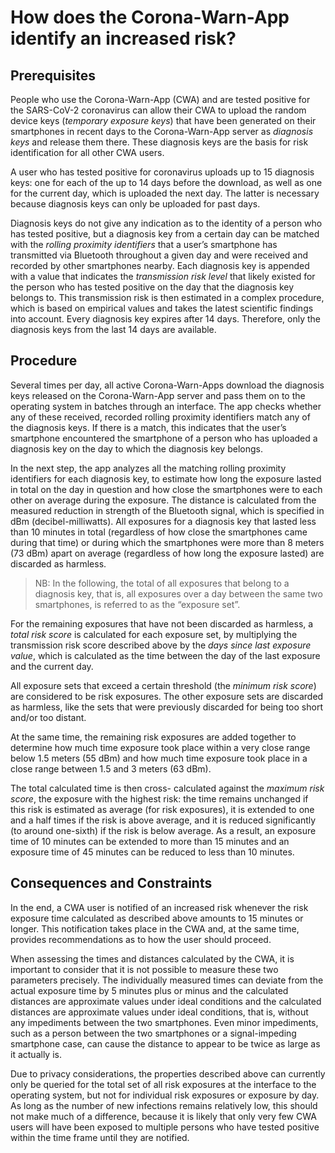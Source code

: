# How does the Corona-Warn-App identify an increased risk?

## Prerequisites

People who use the Corona-Warn-App (CWA) and are tested positive for the SARS-CoV-2 coronavirus can allow their CWA to upload the random device keys (*temporary exposure keys*) that have been generated on their smartphones in recent days to the Corona-Warn-App server as *diagnosis keys* and release them there. These diagnosis keys are the basis for risk identification for all other CWA users.

A user who has tested positive for coronavirus uploads up to 15 diagnosis keys: one for each of the up to 14 days before the download, as well as one for the current day, which is uploaded the next day. The latter is necessary because diagnosis keys can only be uploaded for past days.

Diagnosis keys do not give any indication as to the identity of a person who has tested positive, but a diagnosis key from a certain day can be matched with the *rolling proximity identifiers* that a user’s smartphone has transmitted via Bluetooth throughout a given day and were received and recorded by other smartphones nearby. Each diagnosis key is appended with a value that indicates the *transmission risk level* that likely existed for the person who has tested positive on the day that the diagnosis key belongs to. This transmission risk is then estimated in a complex procedure, which is based on empirical values and takes the latest scientific findings into account. Every diagnosis key expires after 14 days. Therefore, only the diagnosis keys from the last 14 days are available.

## Procedure

Several times per day, all active Corona-Warn-Apps download the diagnosis keys released on the Corona-Warn-App server and pass them on to the operating system in batches through an interface. The app checks whether any of these received, recorded rolling proximity identifiers match any of the diagnosis keys. If there is a match, this indicates that the user’s smartphone encountered the smartphone of a person who has uploaded a diagnosis key on the day to which the diagnosis key belongs.

In the next step, the app analyzes all the matching rolling proximity identifiers for each diagnosis key, to estimate how long the exposure lasted in total on the day in question and how close the smartphones were to each other on average during the exposure. The distance is calculated from the measured reduction in strength of the Bluetooth signal, which is specified in dBm (decibel-milliwatts). All exposures for a diagnosis key that lasted less than 10 minutes in total (regardless of how close the smartphones came during that time) or during which the smartphones were more than 8 meters (73 dBm) apart on average (regardless of how long the exposure lasted) are discarded as harmless.

> NB: In the following, the total of all exposures that belong to a diagnosis key, that is, all exposures over a day between the same two smartphones, is referred to as the “exposure set”.

For the remaining exposures that have not been discarded as harmless, a *total risk score* is calculated for each exposure set, by multiplying the transmission risk score described above by the *days since last exposure value*, which is calculated as the time between the day of the last exposure and the current day.

All exposure sets that exceed a certain threshold (the *minimum risk score*) are considered to be risk exposures. The other exposure sets are discarded as harmless, like the sets that were previously discarded for being too short and/or too distant.

At the same time, the remaining risk exposures are added together to determine how much time exposure took place within a very close range below 1.5 meters (55 dBm) and how much time exposure took place in a close range between 1.5 and 3 meters (63 dBm).

The total calculated time is then cross- calculated against the *maximum risk score*, the exposure with the highest risk: the time remains unchanged if this risk is estimated as average (for risk exposures), it is extended to one and a half times if the risk is above average, and it is reduced significantly (to around one-sixth) if the risk is below average. As a result, an exposure time of 10 minutes can be extended to more than 15 minutes and an exposure time of 45 minutes can be reduced to less than 10 minutes.

## Consequences and Constraints

In the end, a CWA user is notified of an increased risk whenever the risk exposure time calculated as described above amounts to 15 minutes or longer. This notification takes place in the CWA and, at the same time, provides recommendations as to how the user should proceed.

When assessing the times and distances calculated by the CWA, it is important to consider that it is not possible to measure these two parameters precisely. The individually measured times can deviate from the actual exposure time by 5 minutes plus or minus and the calculated distances are approximate values under ideal conditions and the calculated distances are approximate values under ideal conditions, that is, without any impediments between the two smartphones. Even minor impediments, such as a person between the two smartphones or a signal-impeding smartphone case, can cause the distance to appear to be twice as large as it actually is.

Due to privacy considerations, the properties described above can currently only be queried for the total set of all risk exposures at the interface to the operating system, but not for individual risk exposures or exposure by day. As long as the number of new infections remains relatively low, this should not make much of a difference, because it is likely that only very few CWA users will have been exposed to multiple persons who have tested positive within the time frame until they are notified.
